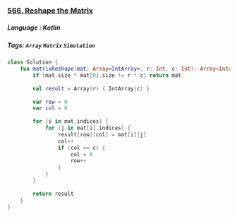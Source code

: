 ### [566. Reshape the Matrix](https://leetcode.com/problems/reshape-the-matrix/?envType=study-plan&id=data-structure-i)

##### Language : Kotlin

##### Tags: `Array` `Matrix` `Simulation`

```kotlin
class Solution {
    fun matrixReshape(mat: Array<IntArray>, r: Int, c: Int): Array<IntArray> {
        if (mat.size * mat[0].size != r * c) return mat
    
        val result = Array(r) { IntArray(c) }
        
        var row = 0
        var col = 0
        
        for (i in mat.indices) {
            for (j in mat[i].indices) {
                result[row][col] = mat[i][j]
                col++
                if (col == c) {
                    col = 0
                    row++
                }
            }
        }
        
        return result
    }
}
```

